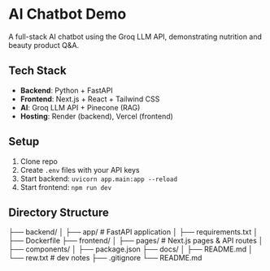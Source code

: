 # AI Chatbot Demo

A full-stack AI chatbot using the Groq LLM API, demonstrating nutrition and beauty product Q&A.

## Tech Stack
- **Backend**: Python + FastAPI
- **Frontend**: Next.js + React + Tailwind CSS
- **AI**: Groq LLM API + Pinecone (RAG)
- **Hosting**: Render (backend), Vercel (frontend)

## Setup
1. Clone repo
2. Create `.env` files with your API keys
3. Start backend: `uvicorn app.main:app --reload`
4. Start frontend: `npm run dev`

## Directory Structure

├── backend/
│   ├── app/           # FastAPI application
│   ├── requirements.txt
│   ├── Dockerfile
├── frontend/
│   ├── pages/         # Next.js pages & API routes
│   ├── components/
│   ├── package.json
├── docs/
│   ├── README.md
│   └── rew.txt        # dev notes
├── .gitignore
└── README.md
